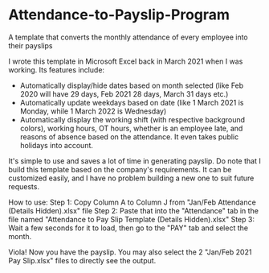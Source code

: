 # Attendance-to-Payslip-Program
A template that converts the monthly attendance of every employee into their payslips

I wrote this template in Microsoft Excel back in March 2021 when I was working.
Its features include:
- Automatically display/hide dates based on month selected (like Feb 2020 will have 29 days, Feb 2021 28 days, March 31 days etc.)
- Automatically update weekdays based on date (like 1 March 2021 is Monday, while 1 March 2022 is Wednesday)
- Automatically display the working shift (with respective background colors), working hours, OT hours, whether is an employee late, and reasons of absence based on the attendance. It even takes public holidays into account.

It's simple to use and saves a lot of time in generating payslip.
Do note that I build this template based on the company's requirements.
It can be customized easily, and I have no problem building a new one to suit future requests.

How to use:
Step 1: Copy Column A to Column J from "Jan/Feb Attendance (Details Hidden).xlsx" file
Step 2: Paste that into the "Attendance" tab in the file named "Attendance to Pay Slip Template (Details Hidden).xlsx"
Step 3: Wait a few seconds for it to load, then go to the "PAY" tab and select the month.

Viola! Now you have the payslip.
You may also select the 2 "Jan/Feb 2021 Pay Slip.xlsx" files to directly see the output.
